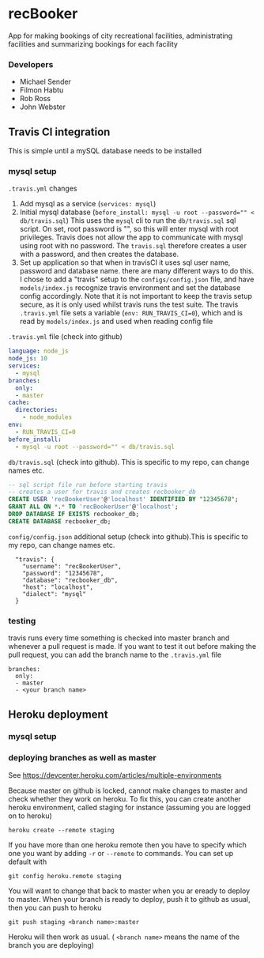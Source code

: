 # recBooker

App for making bookings of city recreational facilities, administrating facilities and summarizing bookings for each facility

### Developers

* Michael Sender
* Filmon Habtu
* Rob Ross
* John Webster

## Travis CI integration

This is simple until a mySQL database needs to be installed

### mysql setup

`.travis.yml` changes

1. Add mysql as a service (`services: mysql`)
1. Initial mysql database (`before_install: mysql -u root --password="" < db/travis.sql`)
This uses the `mysql` cli to run the `db/travis.sql` sql script. On set, root password is "", so this will enter mysql with root privileges. Travis does not allow the app to communicate with mysql using root with no password. The `travis.sql` therefore creates a user with a password, and then creates the database.
1. Set up application so that when in travisCI it uses sql user name, password and database name. there are many different ways to do this. I chose to add a "travis" setup to the `configs/config.json` file, and have `models/index.js` recognize travis environment and set the database config accordingly. Note that it is not important to keep the travis setup secure, as it is only used whilst travis runs the test suite. The travis `.travis.yml` file sets a variable (`env: RUN_TRAVIS_CI=0`), which and is read by `models/index.js` and used when reading config file

`.travis.yml` file (check into github)

``` .yml
language: node_js
node_js: 10
services:
  - mysql
branches:
  only:
  - master
cache:
  directories:
    - node_modules
env: 
  - RUN_TRAVIS_CI=0
before_install:
  - mysql -u root --password="" < db/travis.sql 
```

`db/travis.sql` (check into github). This is specific to my repo, can change names etc.
``` .sql
-- sql script file run before starting travis
-- creates a user for travis and creates recbooker_db
CREATE USER 'recBookerUser'@'localhost' IDENTIFIED BY "12345678";
GRANT ALL ON *.* TO 'recBookerUser'@'localhost';
DROP DATABASE IF EXISTS recbooker_db;
CREATE DATABASE recbooker_db;
```

`config/config.json` additional setup (check into github).This is specific to my repo, can change names etc.
```
  "travis": {
    "username": "recBookerUser",
    "password": "12345678",
    "database": "recbooker_db",
    "host": "localhost",
    "dialect": "mysql"
  }
```
### testing

travis runs every time something is checked into master branch and whenever a pull request is made. If you want to 
test it out before making the pull request, you can add the branch name to the `.travis.yml` file

```
branches:
  only:
  - master
  - <your branch name>
```


## Heroku deployment

### mysql setup

### deploying branches as well as master

See <https://devcenter.heroku.com/articles/multiple-environments>

Because master on github is locked, cannot make changes to master and check whether they work on heroku. To fix this, you can create another heroku environment, called staging for instance (assuming you are logged on to heroku)
```
heroku create --remote staging
```
If you have more than one heroku remote then you have to specify which one you want by adding `-r` or `--remote` to commands. You can set up default with
```
git config heroku.remote staging
```
You will want to change that back to master when you ar eready to deploy to master.
When your branch is ready to deploy, push it to github as usual, then you can push to heroku
```
git push staging <branch name>:master
```
Heroku will then work as usual. ( `<branch name>` means the name of the branch you are deploying)


